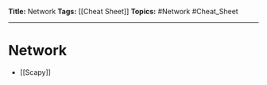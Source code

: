 **Title:** Network
**Tags:** [[Cheat Sheet]]
**Topics:** #Network #Cheat_Sheet 

---
# Network
- [[Scapy]]